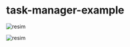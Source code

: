 # task-manager-example



![resim](https://user-images.githubusercontent.com/87222451/226796961-1538379b-5610-4e79-92c4-6b0776379fe1.png)


![resim](https://user-images.githubusercontent.com/87222451/226796988-8ed4beba-c5cd-4b0c-9dac-f404ba232ae9.png)
